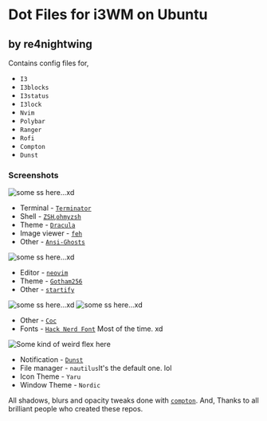 # Dot Files for i3WM on Ubuntu
## by re4nightwing
Contains config files for,
- `I3`
- `I3blocks`
- `I3status`
- `I3lock`
- `Nvim`
- `Polybar`
- `Ranger`
- `Rofi`
- `Compton` 
- `Dunst`

### Screenshots
![some ss here...xd](https://i.imgur.com/4h3xU9r.png)

- Terminal - [`Terminator`](https://github.com/gnome-terminator/terminator)
- Shell - [`ZSH`](https://www.zsh.org/),[`ohmyzsh`](https://github.com/ohmyzsh/ohmyzsh)
- Theme - [`Dracula`](https://draculatheme.com/)
- Image viewer - [`feh`](https://github.com/derf/feh)
- Other - [`Ansi-Ghosts`](https://github.com/rudylorren/scripts/blob/master/ansi-ghosts.sh)

![some ss here...xd](https://i.imgur.com/Fi7OPsh.png)

- Editor - [`neovim`](https://github.com/neovim/neovim)
- Theme - [`Gotham256`](https://github.com/whatyouhide/vim-gotham)
- Other - [`startify`](https://github.com/mhinz/vim-startify)

![some ss here...xd](https://i.imgur.com/d1EwMQF.png)
![some ss here...xd](https://i.imgur.com/vvkiNxD.png)
- Other - [`Coc`](https://github.com/neoclide/coc.nvim)
- Fonts - [`Hack Nerd Font`](https://github.com/ryanoasis/nerd-fonts/tree/master/patched-fonts/Hack) Most of the time. xd

![Some kind of weird flex here](https://i.imgur.com/8A9j9HN.png)
- Notification - [`Dunst`](https://github.com/dunst-project/dunst)
- File manager - `nautilus`It's the default one. lol
- Icon Theme - `Yaru`
- Window Theme - `Nordic`

All shadows, blurs and opacity tweaks done with [`compton`](https://github.com/chjj/compton).
And, Thanks to all brilliant people who created these repos.